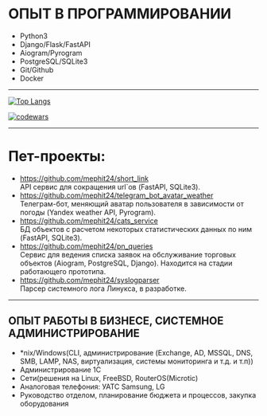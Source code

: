 # ОПЫТ В ПРОГРАММИРОВАНИИ

* Python3
* Django/Flask/FastAPI
* Aiogram/Pyrogram
* PostgreSQL/SQLite3
* Git/Github
* Docker

---
[![Top Langs](https://github-readme-stats.vercel.app/api/top-langs/?username=mephit24&layout=compact)](https://github.com/anuraghazra/github-readme-stats)  

[![codewars](https://www.codewars.com/users/Mephit/badges/small)](https://www.codewars.com/users/Mephit)

---
# Пет-проекты:
- https://github.com/mephit24/short_link  
API сервис для сокращения url`ов (FastAPI, SQLite3).
- https://github.com/mephit24/telegram_bot_avatar_weather  
Телеграм-бот, меняющий аватар пользователя в зависимости от погоды (Yandex weather
API, Pyrogram).
- https://github.com/mephit24/cats_service  
БД объектов с расчетом некоторых статистических данных по ним (FastAPI, SQLite3).
- https://github.com/mephit24/pn_queries  
Сервис для ведения списка заявок на обслуживание торговых объектов
(Aiogram, PostgreSQL, Django). Находится на стадии работающего прототипа.
- https://github.com/mephit24/syslogparser  
Парсер системного лога Линукса, в разработке.


---

## ОПЫТ РАБОТЫ В БИЗНЕСЕ, СИСТЕМНОЕ АДМИНИСТРИРОВАНИЕ
- *nix/Windows(CLI, администрирование (Exchange, AD, MSSQL, DNS, SMB, LAMP, NAS,
виртуализация, системы мониторинга и т.д. и т.п))
- Администрирование 1С
- Сети(решения на Linux, FreeBSD, RouterOS(Microtic)
- Аналоговая телефония: УАТС Samsung, LG
- Руководство отделом, планирование бюджета и процессов, закупка оборудования
